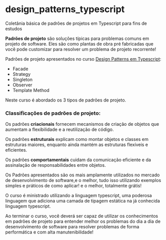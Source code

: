 # design_patterns_typescript
Coletânia básica de padrões de projetos em Typescript para fins de estudos

**Padrões de projeto** são soluções típicas para problemas comuns em projeto de software. Eles são como plantas de obra pré fabricadas que você pode customizar para resolver um problema de projeto recorrente!

Padrões de projeto apresentados no curso [Design Patterns em Typescript](https://www.udemy.com/course/design-patterns-em-typescript/):
- Facade
- Strategy
- Singleton
- Observer
- Template Method

Neste curso é abordado os 3 tipos de padrões de projeto.

### Classificações de padrões de projeto:

Os padrões **criacionais** fornecem mecanismos de criação de objetos que aumentam a flexibilidade e a reutilização de código.

Os padrões **estruturais** explicam como montar objetos e classes em estruturas maiores, enquanto ainda mantém as estruturas flexíveis e eficientes.

Os padrões **comportamentais** cuidam da comunicação eficiente e da assinalação de responsabilidades entre objetos.


Os Padrões apresentados são os mais amplamente utilizados no mercado de desenvolvimento de software,e o melhor, tudo isso utilizando exemplos simples e práticos de como aplicar! e o melhor, totalmente grátis!


O curso é ministrado utilizando a linguagem typescript, uma poderosa linguagem que adiciona uma camada de tipagem estática  na já conhecida linguagem typescript.

Ao terminar o curso, você deverá ser capaz de utilizar os conhecimentos em padrões de projeto para entender melhor os problemas do dia a dia de desenvolvimento de software para resolver problemas de forma performática e com alta manutenibilidade!
